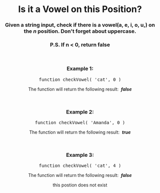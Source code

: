 <div align = 'center'>

# Is it a Vowel on this Position?

</div>

<div align = 'center'>

<h3>Given a string input, check if there is a vowel(a, e, i, o, u,) on the <em>n</em> position. Don't forget about uppercase.</h3>

<h3>P.S. If n < 0, return false</h3>

<br>

<h3>Example 1:</h3>

<pre>function checkVowel(&nbsp;'cat', 0&nbsp;)</pre>

<p>The function will return the following result: &nbsp;<strong><em>false</em></strong></p>

<br>

<h3>Example 2:</h3>

<pre>function checkVowel(&nbsp;'Amanda', 0&nbsp;)</pre>

<p>The function will return the following result: &nbsp;<strong><em>true</em></strong></p>

<br>

<h3>Example 3:</h3>

<pre>function checkVowel(&nbsp;'cat', 4&nbsp;)</pre>

<p>The function will return the following result: &nbsp;<strong><em>false</em></strong></p>
<p>this postion does not exist</p>

</div>
